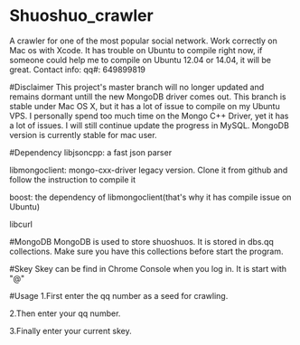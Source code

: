 # Shuoshuo_crawler
A crawler for one of the most popular social network. Work correctly on Mac os with Xcode.
It has trouble on Ubuntu to compile right now, if someone could help me to compile on Ubuntu 12.04 or 14.04, it will be great. Contact info: qq#: 649899819

#Disclaimer
This project's master branch will no longer updated and remains dormant untill the new MongoDB driver comes out. This branch is stable under Mac OS X, but it has a lot of issue to compile on my Ubuntu VPS.  I personally spend too much time on the Mongo C++ Driver, yet it has a lot of issues. I will still continue update the progress in MySQL. MongoDB version is currently stable for mac user.

#Dependency
libjsoncpp: a fast json parser

libmongoclient: mongo-cxx-driver legacy version. Clone it from github and follow the instruction to compile it

boost: the dependency of libmongoclient(that's why it has compile issue on Ubuntu)

libcurl

#MongoDB
MongoDB is used to store shuoshuos. It is stored in dbs.qq collections. Make sure you have this collections before start the program.

#Skey
Skey can be find in Chrome Console when you log in. It is start with "@"

#Usage
1.First enter the qq number as a seed for crawling.

2.Then enter your qq number.

3.Finally enter your current skey.
